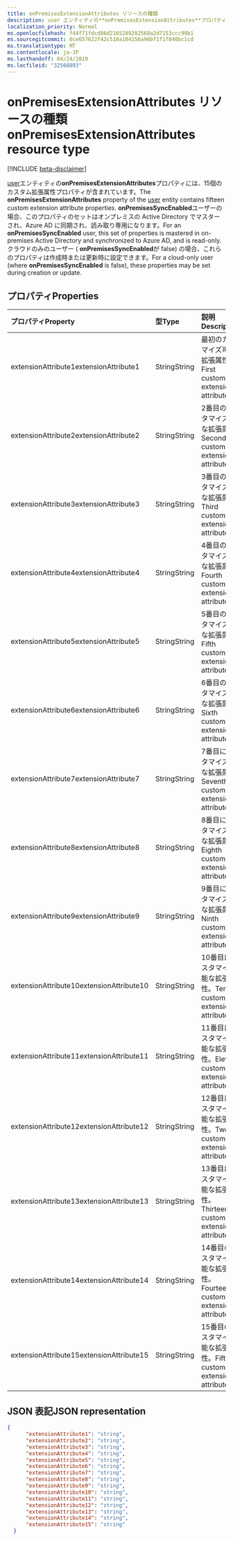 ```yaml
---
title: onPremisesExtensionAttributes リソースの種類
description: user エンティティの**onPremisesExtensionAttributes**プロパティには、15個のカスタム拡張属性プロパティが含まれています。 **onPremisesSyncEnabled**ユーザーの場合、このプロパティのセットはオンプレミスの Active Directory でマスターされ、Azure AD に同期され、読み取り専用になります。 クラウドのみのユーザー ( **onPremisesSyncEnabled**が false) の場合、これらのプロパティは作成時または更新時に設定できます。
localization_priority: Normal
ms.openlocfilehash: f44f71fdcd86d2165289282568a2d7153ccc99b1
ms.sourcegitcommit: 0ce657622f42c510a104156a96bf1f1f040bc1cd
ms.translationtype: MT
ms.contentlocale: ja-JP
ms.lasthandoff: 04/24/2019
ms.locfileid: "32568893"
---
```

# <a name="onpremisesextensionattributes-resource-type"></a><span data-ttu-id="841c8-105">onPremisesExtensionAttributes リソースの種類</span><span class="sxs-lookup"><span data-stu-id="841c8-105">onPremisesExtensionAttributes resource type</span></span>

[!INCLUDE [beta-disclaimer](../../includes/beta-disclaimer.md)]

<span data-ttu-id="841c8-106">[user](user.md)エンティティの**onPremisesExtensionAttributes**プロパティには、15個のカスタム拡張属性プロパティが含まれています。</span><span class="sxs-lookup"><span data-stu-id="841c8-106">The **onPremisesExtensionAttributes** property of the [user](user.md) entity contains fifteen custom extension attribute properties.</span></span> <span data-ttu-id="841c8-107">**onPremisesSyncEnabled**ユーザーの場合、このプロパティのセットはオンプレミスの Active Directory でマスターされ、Azure AD に同期され、読み取り専用になります。</span><span class="sxs-lookup"><span data-stu-id="841c8-107">For an **onPremisesSyncEnabled** user, this set of properties is mastered in on-premises Active Directory and synchronized to Azure AD, and is read-only.</span></span> <span data-ttu-id="841c8-108">クラウドのみのユーザー ( **onPremisesSyncEnabled**が false) の場合、これらのプロパティは作成時または更新時に設定できます。</span><span class="sxs-lookup"><span data-stu-id="841c8-108">For a cloud-only user (where **onPremisesSyncEnabled** is false), these properties may be set during creation or update.</span></span>


## <a name="properties"></a><span data-ttu-id="841c8-109">プロパティ</span><span class="sxs-lookup"><span data-stu-id="841c8-109">Properties</span></span>
| <span data-ttu-id="841c8-110">プロパティ</span><span class="sxs-lookup"><span data-stu-id="841c8-110">Property</span></span>     | <span data-ttu-id="841c8-111">型</span><span class="sxs-lookup"><span data-stu-id="841c8-111">Type</span></span>   |<span data-ttu-id="841c8-112">説明</span><span class="sxs-lookup"><span data-stu-id="841c8-112">Description</span></span>|
|:---------------|:--------|:----------|
|<span data-ttu-id="841c8-113">extensionAttribute1</span><span class="sxs-lookup"><span data-stu-id="841c8-113">extensionAttribute1</span></span>|<span data-ttu-id="841c8-114">String</span><span class="sxs-lookup"><span data-stu-id="841c8-114">String</span></span>| <span data-ttu-id="841c8-115">最初のカスタマイズ可能な拡張属性。</span><span class="sxs-lookup"><span data-stu-id="841c8-115">First customizable extension attribute.</span></span> |
|<span data-ttu-id="841c8-116">extensionAttribute2</span><span class="sxs-lookup"><span data-stu-id="841c8-116">extensionAttribute2</span></span>|<span data-ttu-id="841c8-117">String</span><span class="sxs-lookup"><span data-stu-id="841c8-117">String</span></span>| <span data-ttu-id="841c8-118">2番目のカスタマイズ可能な拡張属性。</span><span class="sxs-lookup"><span data-stu-id="841c8-118">Second customizable extension attribute.</span></span> |
|<span data-ttu-id="841c8-119">extensionAttribute3</span><span class="sxs-lookup"><span data-stu-id="841c8-119">extensionAttribute3</span></span>|<span data-ttu-id="841c8-120">String</span><span class="sxs-lookup"><span data-stu-id="841c8-120">String</span></span>| <span data-ttu-id="841c8-121">3番目のカスタマイズ可能な拡張属性。</span><span class="sxs-lookup"><span data-stu-id="841c8-121">Third customizable extension attribute.</span></span> |
|<span data-ttu-id="841c8-122">extensionAttribute4</span><span class="sxs-lookup"><span data-stu-id="841c8-122">extensionAttribute4</span></span>|<span data-ttu-id="841c8-123">String</span><span class="sxs-lookup"><span data-stu-id="841c8-123">String</span></span>| <span data-ttu-id="841c8-124">4番目のカスタマイズ可能な拡張属性。</span><span class="sxs-lookup"><span data-stu-id="841c8-124">Fourth customizable extension attribute.</span></span> |
|<span data-ttu-id="841c8-125">extensionAttribute5</span><span class="sxs-lookup"><span data-stu-id="841c8-125">extensionAttribute5</span></span>|<span data-ttu-id="841c8-126">String</span><span class="sxs-lookup"><span data-stu-id="841c8-126">String</span></span>| <span data-ttu-id="841c8-127">5番目のカスタマイズ可能な拡張属性。</span><span class="sxs-lookup"><span data-stu-id="841c8-127">Fifth customizable extension attribute.</span></span> |
|<span data-ttu-id="841c8-128">extensionAttribute6</span><span class="sxs-lookup"><span data-stu-id="841c8-128">extensionAttribute6</span></span>|<span data-ttu-id="841c8-129">String</span><span class="sxs-lookup"><span data-stu-id="841c8-129">String</span></span>| <span data-ttu-id="841c8-130">6番目のカスタマイズ可能な拡張属性。</span><span class="sxs-lookup"><span data-stu-id="841c8-130">Sixth customizable extension attribute.</span></span> |
|<span data-ttu-id="841c8-131">extensionAttribute7</span><span class="sxs-lookup"><span data-stu-id="841c8-131">extensionAttribute7</span></span>|<span data-ttu-id="841c8-132">String</span><span class="sxs-lookup"><span data-stu-id="841c8-132">String</span></span>| <span data-ttu-id="841c8-133">7番目にカスタマイズ可能な拡張属性。</span><span class="sxs-lookup"><span data-stu-id="841c8-133">Seventh customizable extension attribute.</span></span> |
|<span data-ttu-id="841c8-134">extensionAttribute8</span><span class="sxs-lookup"><span data-stu-id="841c8-134">extensionAttribute8</span></span>|<span data-ttu-id="841c8-135">String</span><span class="sxs-lookup"><span data-stu-id="841c8-135">String</span></span>| <span data-ttu-id="841c8-136">8番目にカスタマイズ可能な拡張属性。</span><span class="sxs-lookup"><span data-stu-id="841c8-136">Eighth customizable extension attribute.</span></span> |
|<span data-ttu-id="841c8-137">extensionAttribute9</span><span class="sxs-lookup"><span data-stu-id="841c8-137">extensionAttribute9</span></span>|<span data-ttu-id="841c8-138">String</span><span class="sxs-lookup"><span data-stu-id="841c8-138">String</span></span>| <span data-ttu-id="841c8-139">9番目にカスタマイズ可能な拡張属性。</span><span class="sxs-lookup"><span data-stu-id="841c8-139">Ninth customizable extension attribute.</span></span> |
|<span data-ttu-id="841c8-140">extensionAttribute10</span><span class="sxs-lookup"><span data-stu-id="841c8-140">extensionAttribute10</span></span>|<span data-ttu-id="841c8-141">String</span><span class="sxs-lookup"><span data-stu-id="841c8-141">String</span></span>| <span data-ttu-id="841c8-142">10番目にカスタマイズ可能な拡張属性。</span><span class="sxs-lookup"><span data-stu-id="841c8-142">Tenth customizable extension attribute.</span></span> |
|<span data-ttu-id="841c8-143">extensionAttribute11</span><span class="sxs-lookup"><span data-stu-id="841c8-143">extensionAttribute11</span></span>|<span data-ttu-id="841c8-144">String</span><span class="sxs-lookup"><span data-stu-id="841c8-144">String</span></span>| <span data-ttu-id="841c8-145">11番目にカスタマイズ可能な拡張属性。</span><span class="sxs-lookup"><span data-stu-id="841c8-145">Eleventh customizable extension attribute.</span></span> |
|<span data-ttu-id="841c8-146">extensionAttribute12</span><span class="sxs-lookup"><span data-stu-id="841c8-146">extensionAttribute12</span></span>|<span data-ttu-id="841c8-147">String</span><span class="sxs-lookup"><span data-stu-id="841c8-147">String</span></span>| <span data-ttu-id="841c8-148">12番目にカスタマイズ可能な拡張属性。</span><span class="sxs-lookup"><span data-stu-id="841c8-148">Twelfth customizable extension attribute.</span></span> |
|<span data-ttu-id="841c8-149">extensionAttribute13</span><span class="sxs-lookup"><span data-stu-id="841c8-149">extensionAttribute13</span></span>|<span data-ttu-id="841c8-150">String</span><span class="sxs-lookup"><span data-stu-id="841c8-150">String</span></span>| <span data-ttu-id="841c8-151">13番目にカスタマイズ可能な拡張属性。</span><span class="sxs-lookup"><span data-stu-id="841c8-151">Thirteenth customizable extension attribute.</span></span> |
|<span data-ttu-id="841c8-152">extensionAttribute14</span><span class="sxs-lookup"><span data-stu-id="841c8-152">extensionAttribute14</span></span>|<span data-ttu-id="841c8-153">String</span><span class="sxs-lookup"><span data-stu-id="841c8-153">String</span></span>| <span data-ttu-id="841c8-154">14番目のカスタマイズ可能な拡張属性。</span><span class="sxs-lookup"><span data-stu-id="841c8-154">Fourteenth customizable extension attribute.</span></span> |
|<span data-ttu-id="841c8-155">extensionAttribute15</span><span class="sxs-lookup"><span data-stu-id="841c8-155">extensionAttribute15</span></span>|<span data-ttu-id="841c8-156">String</span><span class="sxs-lookup"><span data-stu-id="841c8-156">String</span></span>| <span data-ttu-id="841c8-157">15番目のカスタマイズ可能な拡張属性。</span><span class="sxs-lookup"><span data-stu-id="841c8-157">Fifteenth customizable extension attribute.</span></span> |

## <a name="json-representation"></a><span data-ttu-id="841c8-158">JSON 表記</span><span class="sxs-lookup"><span data-stu-id="841c8-158">JSON representation</span></span>

<!-- {
  "blockType": "resource",
  "optionalProperties": [

  ],
  "@odata.type": "microsoft.graph.onPremisesExtensionAttributes"
}-->


```json
{
      "extensionAttribute1": "string",
      "extensionAttribute2": "string",
      "extensionAttribute3": "string",
      "extensionAttribute4": "string",
      "extensionAttribute5": "string",
      "extensionAttribute6": "string",
      "extensionAttribute7": "string",
      "extensionAttribute8": "string",
      "extensionAttribute9": "string",
      "extensionAttribute10": "string",
      "extensionAttribute11": "string",
      "extensionAttribute12": "string",
      "extensionAttribute13": "string",
      "extensionAttribute14": "string",
      "extensionAttribute15": "string"
  }

```


<!-- uuid: 8fcb5dbc-d5aa-4681-8e31-b001d5168d79
2015-10-25 14:57:30 UTC -->
<!--
{
  "type": "#page.annotation",
  "description": "onPremisesExtensionAttributes resource",
  "keywords": "",
  "section": "documentation",
  "tocPath": "",
  "suppressions": [
    "Error: /api-reference/beta/resources/onpremisesextensionattributes.md:\r\n      Exception processing links.\r\n    System.ArgumentException: Link Definition was null. Link text: !INCLUDE [beta-disclaimer](../../includes/beta-disclaimer.md)\r\n      at ApiDoctor.Validation.DocFile.get_LinkDestinations()\r\n      at ApiDoctor.Validation.DocSet.ValidateLinks(Boolean includeWarnings, String[] relativePathForFiles, IssueLogger issues, Boolean requireFilenameCaseMatch, Boolean printOrphanedFiles)"
  ]
}
-->
